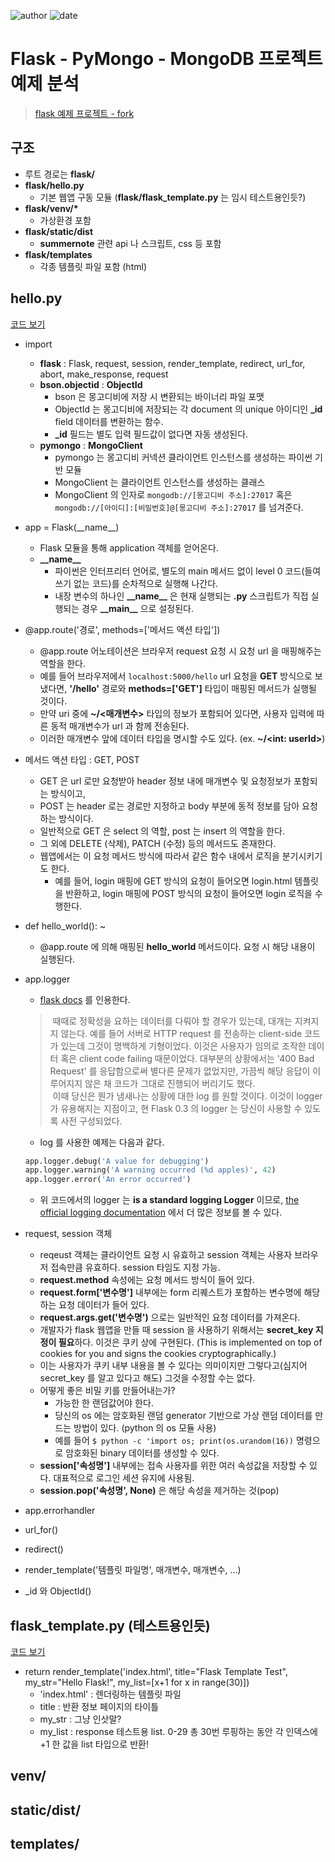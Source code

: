
![author](https://img.shields.io/badge/author-daesungRa-lightgray.svg?style=flat-square)
![date](https://img.shields.io/badge/date-190508-lightgray.svg?style=flat-square)

# Flask - PyMongo - MongoDB 프로젝트 예제 분석

> [flask 예제 프로젝트 - fork](https://github.com/daesungRa/flask)

## 구조

- 루트 경로는 **flask/**
- **flask/hello.py**
    * 기본 웹앱 구동 모듈 (**flask/flask_template.py** 는 임시 테스트용인듯?)
- __flask/venv/*__
    * 가상환경 포함
- **flask/static/dist**
    * **summernote** 관련 api 나 스크립트, css 등 포함
- **flask/templates**
    * 각종 템플릿 파일 포함 (html)

## hello.py

<a href='https://github.com/daesungRa/flask/blob/master/hello.py' target='_blank'>코드 보기</a>

- import
    * **flask** : Flask, request, session, render_template, redirect, url_for, abort, make_response, request
    * **bson.objectid** : **ObjectId**
        - bson 은 몽고디비에 저장 시 변환되는 바이너리 파일 포맷
        - ObjectId 는 몽고디비에 저장되는 각 document 의 unique 아이디인 **_id** field 데이터를 변환하는 함수.
        - **_id** 필드는 별도 입력 필드값이 없다면 자동 생성된다.
    * **pymongo** : **MongoClient**
        - pymongo 는 몽고디비 커넥션 클라이언트 인스턴스를 생성하는 파이썬 기반 모듈
        - MongoClient 는 클라이언트 인스턴스를 생성하는 클래스
        - MongoClient 의 인자로 ```mongodb://[몽고디비 주소]:27017``` 혹은 ```mongodb://[아이디]:[비밀번호]@[몽고디비 주소]:27017``` 를 넘겨준다.
- app = Flask(\_\_name\_\_)
    * Flask 모듈을 통해 application 객체를 얻어온다.
    * **\_\_name__**
        - 파이썬은 인터프리터 언어로, 별도의 main 메서드 없이 level 0 코드(들여쓰기 없는 코드)를 순차적으로 실행해 나간다.
        - 내장 변수의 하나인 **\_\_name__** 은 현재 실행되는 **.py** 스크립트가 직접 실행되는 경우 **\_\_main__** 으로 설정된다.
- @app.route('경로', methods=['메서드 액션 타입'])
    * @app.route 어노테이션은 브라우저 request 요청 시 요청 url 을 매핑해주는 역할을 한다.
    * 예를 들어 브라우저에서 ```localhost:5000/hello``` url 요청을 **GET** 방식으로 보냈다면, **'/hello'** 경로와 **methods=['GET']** 타입이 매핑된 메서드가 실행될 것이다.
    * 만약 uri 중에 **~/<매개변수>** 타입의 정보가 포함되어 있다면, 사용자 입력에 따른 동적 매개변수가 url 과 함께 전송된다.
    * 이러한 매개변수 앞에 데이터 타입을 명시할 수도 있다. (ex. **~/<int: userId>**)
- 메서드 액션 타입 : GET, POST
    * GET 은 url 로만 요청받아 header 정보 내에 매개변수 및 요청정보가 포함되는 방식이고,
    * POST 는 header 로는 경로만 지정하고 body 부분에 동적 정보를 담아 요청하는 방식이다.
    * 일반적으로 GET 은 select 의 역할, post 는 insert 의 역할을 한다.
    * 그 외에 DELETE (삭제), PATCH (수정) 등의 메서드도 존재한다.
    * 웹앱에서는 이 요청 메서드 방식에 따라서 같은 함수 내에서 로직을 분기시키기도 한다.
        - 예를 들어, login 매핑에 GET 방식의 요청이 들어오면 login.html 템플릿을 반환하고, login 매핑에 POST 방식의 요청이 들어오면 login 로직을 수행한다.
- def hello_world(): ~
    * @app.route 에 의해 매핑된 **hello_world** 메서드이다. 요청 시 해당 내용이 실행된다.
- app.logger
    * [flask docs](http://flask.pocoo.org/docs/1.0/quickstart/#logging) 를 인용한다.
    
    > &nbsp;때때로 정확성을 요하는 데이터를 다뤄야 할 경우가 있는데, 대개는 지켜지지 않는다. 예를 들어 서버로 HTTP request 를 전송하는 client-side 코드가 있는데 그것이 명백하게 기형이었다.
    이것은 사용자가 임의로 조작한 데이터 혹은 client code failing 때문이었다. 대부분의 상황에서는 '400 Bad Request' 를 응답함으로써 별다른 문제가 없었지만,
    가끔씩 해당 응답이 이루어지지 않은 채 코드가 그대로 진행되어 버리기도 했다.<br/> &nbsp;이때 당신은 뭔가 냄새나는 상황에 대한 log 를 원할 것이다.
    이것이 logger 가 유용해지는 지점이고, 현 Flask 0.3 의 logger 는 당신이 사용할 수 있도록 사전 구성되었다.
    
    * log 를 사용한 예제는 다음과 같다.
    ```python
    app.logger.debug('A value for debugging')
    app.logger.warning('A warning occurred (%d apples)', 42)
    app.logger.error('An error occurred')
    ```
    * 위 코드에서의 logger 는 **is a standard logging Logger** 이므로, [the official logging documentation](https://docs.python.org/3/library/logging.html) 에서 더 많은 정보를 볼 수 있다.
- request, session 객체
    * reqeust 객체는 클라이언트 요청 시 유효하고 session 객체는 사용자 브라우저 접속만큼 유효하다. session 타임도 지정 가능. 
    * **request.method** 속성에는 요청 메서드 방식이 들어 있다.
    * **request.form['변수명']** 내부에는 form 리퀘스트가 포함하는 변수명에 해당하는 요청 데이터가 들어 있다.
    * **request.args.get('변수명')** 으로는 일반적인 요청 데이터를 가져온다.
    * 개발자가 flask 웹앱을 만들 때 session 을 사용하기 위해서는 **secret_key 지정이 필요**하다. 이것은 쿠키 상에 구현된다. (This is implemented on top of cookies for you and signs the cookies cryptographically.)
    * 이는 사용자가 쿠키 내부 내용을 볼 수 있다는 의미이지만 그렇다고(심지어 secret_key 를 알고 있다고 해도) 그것을 수정할 수는 없다.
    * 어떻게 좋은 비밀 키를 만들어내는가?
        - 가능한 한 랜덤값어야 한다.
        - 당신의 os 에는 암호화된 랜덤 generator 기반으로 가상 랜덤 데이터를 만드는 방법이 있다. (python 의 os 모듈 사용)
        - 예를 들어 ```$ python -c 'import os; print(os.urandom(16))``` 명령으로 암호화된 binary 데이터를 생성할 수 있다.
    * **session['속성명']** 내부에는 접속 사용자를 위한 여러 속성값을 저장할 수 있다. 대표적으로 로그인 세션 유지에 사용됨.
    * **session.pop('속성명', None)** 은 해당 속성을 제거하는 것(pop)
- app.errorhandler
- url_for()
- redirect()
- render_template('템플릿 파일명', 매개변수, 매개변수, ...)
- _id 와 ObjectId()

## flask_template.py (테스트용인듯)

<a href='https://github.com/daesungRa/flask/blob/master/flask_template.py' target='_blank'>코드 보기</a>

- return render_template('index.html', title="Flask Template Test", my_str="Hello Flask!", my_list=[x+1 for x in range(30)])
    * 'index.html' : 렌더링하는 템플릿 파일
    * title : 반환 정보 페이지의 타이틀
    * my_str : 그냥 인삿말?
    * my_list : response 테스트용 list. 0-29 총 30번 루핑하는 동안 각 인덱스에 +1 한 값을 list 타입으로 반환!

## venv/

## static/dist/

## templates/




